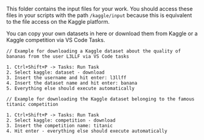 This folder contains the input files for your work. You should access these files in your scripts with the path ```/kaggle/input``` because this is equivalent to the file access on the Kaggle platform.

You can copy your own datasets in here or download them from Kaggle or a Kaggle competition via VS Code Tasks.

```
// Example for downloading a Kaggle dataset about the quality of bananas from the user L3LLF via VS Code tasks

1. Ctrl+Shift+P -> Tasks: Run Task
2. Select kaggle: dataset - download
3. Insert the username and hit enter: l3llff
4. Insert the dataset name and hit enter: banana
5. Everything else should execute automatically
```

```
// Example for downloading the Kaggle dataset belonging to the famous titanic competition

1. Ctrl+Shift+P -> Tasks: Run Task
2. Select kaggle: competition - download
3. Insert the competition name: titanic
4. Hit enter - everything else should execute automatically
```